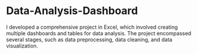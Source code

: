 # Data-Analysis-Dashboard
I developed a comprehensive project in Excel, which involved creating multiple dashboards and tables for data analysis. The project encompassed several stages, such as data preprocessing, data cleaning, and data visualization.
